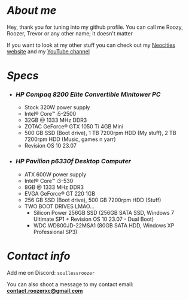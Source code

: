 # *About me*
Hey, thank you for tuning into my github profile. You can call me Roozy, Roozer, Trevor or any other name; it doesn't matter

If you want to look at my other stuff you can check out my [Neocities website](https://roozerxc.neocities.org) and my [YouTube channel](https://youtube.com/@roozerxc)

# *Specs*
- ### *HP Compaq 8200 Elite Convertible Minitower PC*
  - Stock 320W power supply
  - Intel® Core™ i5-2500
  - 32GB @ 1333 MHz DDR3
  - ZOTAC GeForce® GTX 1050 Ti 4GB Mini
  - 500 GB SSD (Boot drive), 1 TB 7200rpm HDD (My stuff), 2 TB 7200rpm HDD (Music, games n yarr)
  - Revision OS 10 23.07
- ### *HP Pavilion p6330f Desktop Computer*
  - ATX 600W power supply
  - Intel® Core™ i3-530
  - 8GB @ 1333 MHz DDR3
  - EVGA GeForce® GT 220 1GB
  - 256 GB SSD (Boot drive), 500 GB 7200rpm HDD (Stuff)
  - TWO BOOT DRIVES LMAO...
    - Silicon Power 256GB SSD (256GB SATA SSD, Windows 7 Ultimate SP1 + Revision OS 10 23.07 - Dual Boot)
    - WDC WD800JD-22MSA1 (80GB SATA HDD, Windows XP Professional SP3)

# *Contact info*
Add me on Discord: `soullessroozer`

You can also shoot a message to my contact email: **contact.roozerxc@gmail.com**
